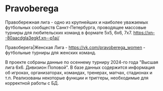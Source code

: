 # Pravoberega
Правобережная лига - одно из крупнейших и наиболее уважаемых футбольных сообществ Санкт-Петербурга, проводящее массовые турниры для любительских команд в формате 5х5, 6х6, 7х7.
https://xn--80aacdgla3egkf.xn--p1ai/

Правоберега|Женская Лига - https://vk.com/pravoberega_women - футбольные турниры для женских команд.

В проекте собраны данные по осеннему турниру 2024-го года "Высшая лига 6х6. Дивизион Поповой". В базе данных содержится информация об игроках, организаторах, командах, тренерах, матчах, стадионах и т.п.
Реализованы некоторые функции и триггеры, необходимые для корректной работы с БД.
